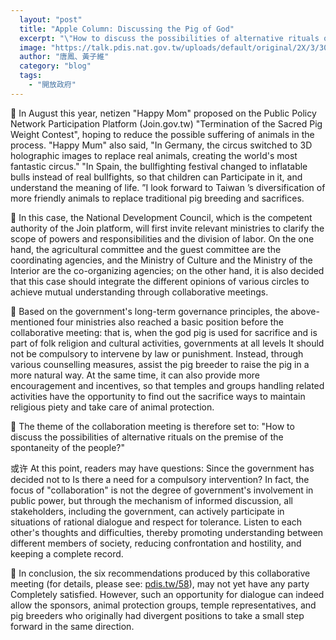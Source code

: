 ```yaml
---
  layout: "post"
  title: "Apple Column: Discussing the Pig of God"
  excerpt: "\"How to discuss the possibilities of alternative rituals on the premise that the people are spontaneous?\""
  image: "https://talk.pdis.nat.gov.tw/uploads/default/original/2X/3/30ce40edc16234835798620d819143cd2401d275.jpeg"
  author: "唐鳳、黃子維"
  category: "blog"
  tags: 
    - "開放政府"
---
```



 🐷 In August this year, netizen "Happy Mom" proposed on the Public Policy Network Participation Platform (Join.gov.tw) "Termination of the Sacred Pig Weight Contest", hoping to reduce the possible suffering of animals in the process. "Happy Mum" also said, "In Germany, the circus switched to 3D holographic images to replace real animals, creating the world's most fantastic circus." "In Spain, the bullfighting festival changed to inflatable bulls instead of real bullfights, so that children can Participate in it, and understand the meaning of life. ”I look forward to Taiwan ’s diversification of more friendly animals to replace traditional pig breeding and sacrifices. 

 🧩 In this case, the National Development Council, which is the competent authority of the Join platform, will first invite relevant ministries to clarify the scope of powers and responsibilities and the division of labor. On the one hand, the agricultural committee and the guest committee are the coordinating agencies, and the Ministry of Culture and the Ministry of the Interior are the co-organizing agencies; on the other hand, it is also decided that this case should integrate the different opinions of various circles to achieve mutual understanding through collaborative meetings. 

 🙌 Based on the government's long-term governance principles, the above-mentioned four ministries also reached a basic position before the collaborative meeting: that is, when the god pig is used for sacrifice and is part of folk religion and cultural activities, governments at all levels It should not be compulsory to intervene by law or punishment. Instead, through various counselling measures, assist the pig breeder to raise the pig in a more natural way. At the same time, it can also provide more encouragement and incentives, so that temples and groups handling related activities have the opportunity to find out the sacrifice ways to maintain religious piety and take care of animal protection. 

 🌱 The theme of the collaboration meeting is therefore set to: "How to discuss the possibilities of alternative rituals on the premise of the spontaneity of the people?" 

 或许 At this point, readers may have questions: Since the government has decided not to Is there a need for a compulsory intervention? In fact, the focus of "collaboration" is not the degree of government's involvement in public power, but through the mechanism of informed discussion, all stakeholders, including the government, can actively participate in situations of rational dialogue and respect for tolerance. Listen to each other's thoughts and difficulties, thereby promoting understanding between different members of society, reducing confrontation and hostility, and keeping a complete record. 

 🌈 In conclusion, the six recommendations produced by this collaborative meeting (for details, please see: [pdis.tw/58](https://pdis.tw/58)), may not yet have any party Completely satisfied. However, such an opportunity for dialogue can indeed allow the sponsors, animal protection groups, temple representatives, and pig breeders who originally had divergent positions to take a small step forward in the same direction. 
